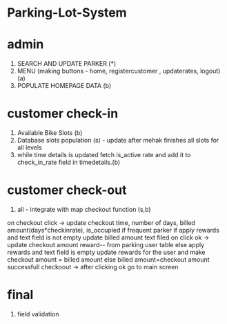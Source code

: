 # Parking-Lot-System

admin
=====
1. SEARCH AND UPDATE PARKER (*)
2. MENU (making buttons - home, registercustomer , updaterates, logout) (a)
3. POPULATE HOMEPAGE DATA (b)

customer check-in
=================
1. Available Bike Slots (b)
3. Database slots population (s) - update after mehak finishes all slots for all levels
4. while time details is updated fetch is_active rate and add it to check_in_rate field in timedetails.(b)

customer check-out
==================
1. all - integrate with map checkout function (s,b)

on checkout click -> update checkout time, number of days, billed amount(days*checkinrate), is_occupied 
	if frequent parker
		if apply rewards and text field is not empty
			update billed amount text filed 
			on click ok -> update checkout amount
					reward-- from parking user table
		else apply rewards and text field is empty
			update rewards for the user
			and make checkout amount = billed amount
	else
		billed amount=checkout amount
successfull checkoout -> after clicking ok go to main screen
	
final
======
1. field validation